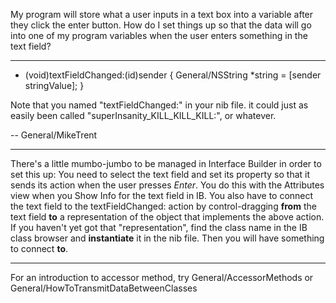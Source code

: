 My program will store what a user inputs in a text box into a variable after they click the enter button. How do I set things up so that the data will go into one of my program variables when the user enters something in the text field?

----

    
- (void)textFieldChanged:(id)sender
{
    General/NSString *string = [sender stringValue];
}


Note that you named "textFieldChanged:" in your nib file. it could just as easily been called "superInsanity_KILL_KILL_KILL:", or whatever.

-- General/MikeTrent 

----

There's a little mumbo-jumbo to be managed in Interface Builder in order to set this up: You need to select the text field and set its property so that it sends its action when the user presses *Enter*. You do this with the Attributes view when you Show Info for the text field in IB. You also have to connect the text field to the     textFieldChanged:  action by control-dragging **from** the text field **to** a representation of the object that implements the above action. If you haven't yet got that "representation", find the class name in the IB class browser and **instantiate** it in the nib file. Then you will have something to connect **to**.

----

For an introduction to accessor method, try General/AccessorMethods or General/HowToTransmitDataBetweenClasses